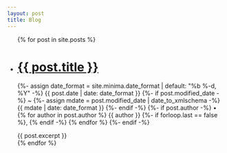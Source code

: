 ```yaml
---
layout: post
title: Blog
---
```

<div class="grid alignment">
    <ul>
        {% for post in site.posts %}
            <li>
                <h1 class="entry-title"><a href="{{ post.url }}">{{ post.title }}</a></h1>
    <p class="post-meta">
      {%- assign date_format = site.minima.date_format | default: "%b %-d, %Y" -%}
      <time class="dt-published" datetime="{{ post.date | date_to_xmlschema }}" itemprop="datePublished">
        {{ post.date | date: date_format }}
      </time>
      {%- if post.modified_date -%}
        ~ 
        {%- assign mdate = post.modified_date | date_to_xmlschema -%}
        <time class="dt-modified" datetime="{{ mdate }}" itemprop="dateModified">
          {{ mdate | date: date_format }}
        </time>
      {%- endif -%}
      {%- if post.author -%}
        • {% for author in post.author %}
          <span itemprop="author" itemscope itemtype="http://schema.org/Person">
            <span class="p-author h-card" itemprop="name">{{ author }}</span></span>
            {%- if forloop.last == false %}, {% endif -%}
        {% endfor %}
      {%- endif -%}</p>
                {{ post.excerpt }}
            </li>
        {% endfor %}
    </ul>
</div>